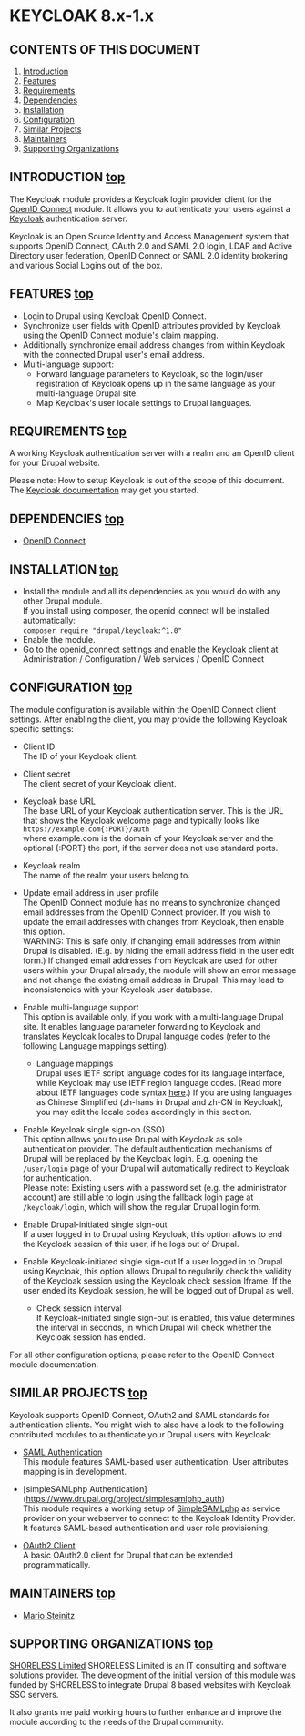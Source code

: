 KEYCLOAK 8.x-1.x <a name="top"></a>
================

CONTENTS OF THIS DOCUMENT
-------------------------
1. [Introduction](#introduction)
2. [Features](#features)
3. [Requirements](#requirements)
4. [Dependencies](#dependencies)
5. [Installation](#installation)
6. [Configuration](#configuration)
7. [Similar Projects](#similar)
8. [Maintainers](#maintainers)
9. [Supporting Organizations](#supporting)


INTRODUCTION <a name="introduction"></a>[top](#top)
-----------
The Keycloak module provides a Keycloak login provider client for the
[OpenID Connect](https://www.drupal.org/project/openid_connect) module.
It allows you to authenticate your users against a
[Keycloak](http://www.keycloak.org) authentication server.  
  
Keycloak is an Open Source Identity and Access Management system that supports
OpenID Connect, OAuth 2.0 and SAML 2.0 login, LDAP and Active Directory user
federation, OpenID Connect or SAML 2.0 identity brokering and various Social
Logins out of the box.  


FEATURES <a name="features"></a>[top](#top)
--------
  * Login to Drupal using Keycloak OpenID Connect.  
  * Synchronize user fields with OpenID attributes provided by Keycloak using
    the OpenID Connect module's claim mapping.  
  * Additionally synchronize email address changes from within Keycloak with
    the connected Drupal user's email address.  
  * Multi-language support:  
      * Forward language parameters to Keycloak, so the login/user registration
        of Keycloak opens up in the same language as your multi-language Drupal
        site.  
      * Map Keycloak's user locale settings to Drupal languages.  


REQUIREMENTS <a name="requirements"></a>[top](#top)
------------
A working Keycloak authentication server with a realm and an OpenID client for
your Drupal website.  

Please note: How to setup Keycloak is out of the scope of this document. The
[Keycloak documentation](http://www.keycloak.org/documentation.html) may get
you started.  


DEPENDENCIES <a name="dependencies"></a>[top](#top)
------------
  * [OpenID Connect](https://www.drupal.org/project/openid_connect)  


INSTALLATION <a name="installation"></a>[top](#top)
------------
  * Install the module and all its dependencies as you would do with any other
    Drupal module.  
    If you install using composer, the openid_connect will be installed
    automatically:  
    `composer require "drupal/keycloak:^1.0"`  
  * Enable the module.  
  * Go to the openid_connect settings and enable the Keycloak client at  
    Administration / Configuration / Web services / OpenID Connect  


CONFIGURATION <a name="configuration"></a>[top](#top)
-------------
The module configuration is available within the OpenID Connect client
settings. After enabling the client, you may provide the following Keycloak
specific settings:  

  * Client ID  
    The ID of your Keycloak client.  

  * Client secret  
    The client secret of your Keycloak client.  

  * Keycloak base URL  
    The base URL of your Keycloak authentication server. This is the URL
    that shows the Keycloak welcome page and typically looks like  
    `https://example.com{:PORT}/auth`  
    where example.com is the domain of your Keycloak server and the
    optional {:PORT} the port, if the server does not use standard ports.  

  * Keycloak realm  
    The name of the realm your users belong to.

  * Update email address in user profile  
    The OpenID Connect module has no means to synchronize changed email
    addresses from the OpenID Connect provider. If you wish to update the email
    addresses with changes from Keycloak, then enable this option.  
    WARNING: This is safe only, if changing email addresses from within Drupal
    is disabled. (E.g. by hiding the email address field in the user edit form.)
    If changed email addresses from Keycloak are used for other users within
    your Drupal already, the module will show an error message and not change
    the existing email address in Drupal. This may lead to inconsistencies with
    your Keycloak user database.  

  * Enable multi-language support  
    This option is available only, if you work with a multi-language Drupal
    site. It enables language parameter forwarding to Keycloak and translates
    Keycloak locales to Drupal language codes (refer to the following Language
    mappings setting).  

      * Language mappings  
        Drupal uses IETF script language codes for its language interface,
        while Keycloak may use IETF region language codes.
        (Read more about IETF languages code syntax
        [here](https://tools.ietf.org/html/bcp47#section-2.1).) If you are
        using languages as Chinese Simplified (zh-hans in Drupal and zh-CN in
        Keycloak), you may edit the locale codes accordingly in this section.  

  * Enable Keycloak single sign-on (SSO)  
    This option allows you to use Drupal with Keycloak as sole authentication
    provider. The default authentication mechanisms of Drupal will be replaced
    by the Keycloak login. E.g. opening the `/user/login` page of your Drupal
    will automatically redirect to Keycloak for authentication.  
    Please note: Existing users with a password set (e.g. the administrator
    account) are still able to login using the fallback login page at
    `/keycloak/login`, which will show the regular Drupal login form.  

  * Enable Drupal-initiated single sign-out  
    If a user logged in to Drupal using Keycloak, this option allows to end
    the Keycloak session of this user, if he logs out of Drupal.  

  * Enable Keycloak-initiated single sign-out
    If a user logged in to Drupal using Keycloak, this option allows Drupal
    to regularily check the validity of the Keycloak session using the
    Keycloak check session Iframe. If the user ended its Keycloak session,
    he will be logged out of Drupal as well.  

      * Check session interval  
        If Keycloak-initiated single sign-out is enabled, this value determines
        the interval in seconds, in which Drupal will check whether the
        Keycloak session has ended.

  
For all other configuration options, please refer to the OpenID Connect module
documentation.  


SIMILAR PROJECTS <a name="similar"></a>[top](#top)
----------------
Keycloak supports OpenID Connect, OAuth2 and SAML standards for authentication
clients. You might wish to also have a look to the following contributed
modules to authenticate your Drupal users with Keycloak:  

  * [SAML Authentication](https://www.drupal.org/project/samlauth)  
    This module features SAML-based user authentication. User attributes
    mapping is in development.  

  * [simpleSAMLphp Authentication]
    (https://www.drupal.org/project/simplesamlphp_auth)  
    This module requires a working setup of
    [SimpleSAMLphp](https://simplesamlphp.org) as service provider on your
    webserver to connect to the Keycloak Identity Provider. It features
    SAML-based authentication and user role provisioning.  

  * [OAuth2 Client](https://www.drupal.org/project/oauth2_client)  
    A basic OAuth2.0 client for Drupal that can be extended programmatically.  


MAINTAINERS <a name="maintainers"></a>[top](#top)
-----------
  * [Mario Steinitz](https://www.drupal.org/u/mario-steinitz)


SUPPORTING ORGANIZATIONS <a name="supporting"></a>[top](#top)
------------------------
[SHORELESS Limited](https://www.drupal.org/shoreless-limited)
SHORELESS Limited is an IT consulting and software solutions provider. The
development of the initial version of this module was funded by SHORELESS to
integrate Drupal 8 based websites with Keycloak SSO servers.  
  
It also grants me paid working hours to further enhance and improve the module
according to the needs of the Drupal community.  
